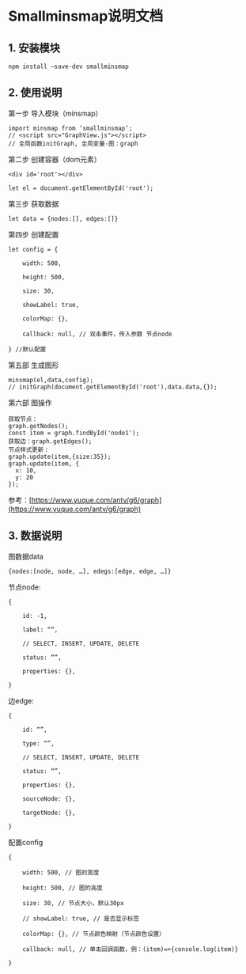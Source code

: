 # Smallminsmap说明文档

## 1. 安装模块

```
npm install –save-dev smallminsmap
```

## 2. 使用说明

第一步 导入模块（minsmap）

```
import minsmap from ‘smallminsmap’;  
// <script src="GraphView.js"></script>
// 全局函数initGraph, 全局变量-图：graph
```

第二步 创建容器（dom元素）

```
<div id='root'></div>
```

```
let el = document.getElementById('root');
```

第三步 获取数据

```
let data = {nodes:[], edges:[]}
```

第四步 创建配置

```
let config = {

  	width: 500,

 	height: 500,

  	size: 30,

  	showLabel: true,

 	colorMap: {},

 	callback: null, // 双击事件，传入参数 节点node

} //默认配置
```

第五部 生成图形

```
minsmap(el,data,config);  
// initGraph(document.getElementById('root'),data.data,{});
```

第六部 图操作

```
获取节点：
graph.getNodes();
const item = graph.findById('node1');
获取边：graph.getEdges();
节点样式更新：
graph.update(item,{size:35});
graph.update(item, {
  x: 10,
  y: 20
});
```

参考：[https://www.yuque.com/antv/g6/graph](https://www.yuque.com/antv/g6/graph)

## 3. 数据说明

图数据data

```
{nodes:[node, node, …], edegs:[edge, edge, …]}
```

节点node: 

```
{

	id: -1,

	label: “”,

	// SELECT, INSERT, UPDATE, DELETE

	status: “”,

	properties: {},

}
```

边edge: 

```
{

	id: “”,

	type: “”,

	// SELECT, INSERT, UPDATE, DELETE

	status: “”,

	properties: {},

	sourceNode: {},

	targetNode: {},

}
```

配置config

```
{

 	width: 500, // 图的宽度

 	height: 500, // 图的高度

 	size: 30, // 节点大小，默认30px

 	// showLabel: true, // 是否显示标签

 	colorMap: {}, // 节点颜色映射（节点颜色设置）

 	callback: null, // 单击回调函数，例：(item)=>{console.log(item)}

}
```
